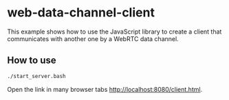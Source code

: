# web-data-channel-client

This example shows how to use the JavaScript library to create a client that communicates with another one by a WebRTC data channel.

## How to use

```bash
./start_server.bash
```

Open the link in many browser tabs [http://localhost:8080/client.html](http://localhost:8080/client.html).
